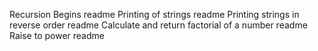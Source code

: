 Recursion Begins readme
Printing of strings readme
Printing strings in reverse order readme
Calculate and return factorial of a number readme
Raise to power readme
